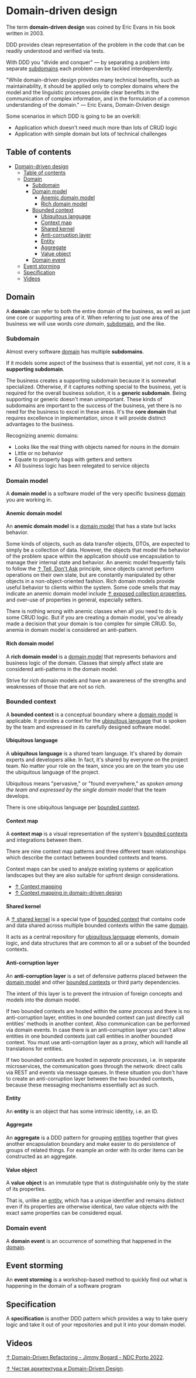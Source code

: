 # Domain-driven design

The term **domain-driven design** was coined by Eric Evans in his book written in 2003.

DDD provides clean representation of the problem in the code that can be readily understood and verified via tests.

With DDD you "divide and conquer" — by separating a problem into separate [subdomains](#subdomain) each problem can be tackled interdependently.

"While domain-driven design provides many technical benefits, such as maintainability, it should be applied only to complex domains where the model and the linguistic processes provide clear benefits in the communication of complex information, and in the formulation of a common understanding of the domain."  — Eric Evans, Domain-Driven design

Some scenarios in which DDD is going to be an overkill:

- Application which doesn't need much more than lots of CRUD logic
- Application with simple domain but lots of technical challenges

## Table of contents

- [Domain-driven design](#domain-driven-design)
  - [Table of contents](#table-of-contents)
  - [Domain](#domain)
    - [Subdomain](#subdomain)
    - [Domain model](#domain-model)
      - [Anemic domain model](#anemic-domain-model)
      - [Rich domain model](#rich-domain-model)
    - [Bounded context](#bounded-context)
      - [Ubiquitous language](#ubiquitous-language)
      - [Context map](#context-map)
      - [Shared kernel](#shared-kernel)
      - [Anti-corruption layer](#anti-corruption-layer)
      - [Entity](#entity)
      - [Aggregate](#aggregate)
      - [Value object](#value-object)
    - [Domain event](#domain-event)
  - [Event storming](#event-storming)
  - [Specification](#specification)
  - [Videos](#videos)

## Domain

A **domain** can refer to both the entire domain of the business, as well as just one core or supporting area of it. When referring to just one area of the business we will use words *core domain*, [subdomain](#subdomain), and the like.

### Subdomain

Almost every software [domain](#domain) has multiple **subdomains**.

If it models some aspect of the business that is essential, yet not *core*, it is a **supporting subdomain**.

The business creates a supporting subdomain because it is somewhat specialized. Otherwise, if it captures nothing special to the business, yet is required for the overall business solution, it is a **generic subdomain**. Being supporting or generic doesn't mean unimportant. These kinds of subdomains are important to the success of the business, yet there is no need for the business to excel in these areas. It's the **core domain** that requires excellence in implementation, since it will provide distinct advantages to the business.

Recognizing anemic domains:

- Looks like the real thing with objects named for nouns in the domain
- Little or no behavior
- Equate to property bags with getters and setters
- All business logic has been relegated to service objects

### Domain model

A **domain model** is a software model of the very specific business [domain](#domain) you are working in.

#### Anemic domain model

An **anemic domain model** is a [domain model](#domain-model) that has a state but lacks behavior.

Some kinds of objects, such as data transfer objects, DTOs, are expected to simply be a collection of data. However, the objects that model the behavior of the problem space within the application should use encapsulation to manage their internal state and behavior. An anemic model frequently fails to follow the [↑ Tell, Don't Ask](https://deviq.com/principles/tell-dont-ask) principle, since objects cannot perform operations on their own state, but are constantly manipulated by other objects in a non-object-oriented fashion. Rich domain models provide useful behavior to clients within the system. Some code smells that may indicate an anemic domain model include [↑ exposed collection properties](https://deviq.com/antipatterns/exposing-collection-properties), and over-use of properties in general, especially setters.

There is nothing wrong with anemic classes when all you need to do is some CRUD logic. But if you are creating a domain model, you've already made a decision that your domain is too complex for simple CRUD. So, anemia in domain model is considered an anti-pattern.

#### Rich domain model

A **rich domain model** is a [domain model](#domain-model) that represents behaviors and business logic of the domain. Classes that simply affect state are considered anti-patterns in the domain model.

Strive for *rich* domain models and have an awareness of the strengths and weaknesses of those that are not so rich.

### Bounded context

A **bounded context** is a conceptual boundary where a [domain model](#domain-model) is applicable. It provides a context for the [ubiquitous language](#ubiquitous-language) that is spoken by the team and expressed in its carefully designed software model.

#### Ubiquitous language

A **ubiquitous language** is a shared team language. It's shared by domain experts and developers alike. In fact, it's shared by everyone on the project team. No matter your role on the team, since you are on the team you use the ubiquitous language of the project.

Ubiquitous means "pervasive," or "found everywhere," as *spoken among the team and expressed by the single domain model* that the team develops.

There is one ubiquitous language per [bounded context](#bounded-context).

#### Context map

A **context map** is a visual representation of the system's [bounded contexts](#bounded-context) and integrations between them.

There are nine context map patterns and three different team relationships which describe the contact between bounded contexts and teams.

Context maps can be used to analyze existing systems or application landscapes but they are also suitable for upfront design considerations.

- [↑ Context mapping](https://github.com/ddd-crew/context-mapping)
- [↑ Context mapping in domain-driven design](https://medium.com/ingeniouslysimple/context-mapping-in-domain-driven-design-9063465d2eb8)

#### Shared kernel

A [↑ shared kernel](https://deviq.com/domain-driven-design/shared-kernel) is a special type of [bounded context](#bounded-context) that contains code and data shared across multiple bounded contexts within the same [domain](#domain).

It acts as a central repository for [ubiquitous language](#ubiquitous-language) elements, domain logic, and data structures that are common to all or a subset of the bounded contexts.

#### Anti-corruption layer

An **anti-corruption layer** is a set of defensive patterns placed between the [domain model](#domain-model) and other [bounded contexts](#bounded-context) or third party dependencies.

The intent of this layer is to prevent the intrusion of foreign concepts and models into the domain model.

If two bounded contexts are hosted within the *same process* and there is no anti-corruption layer, entities in one bounded context can just directly call entities' methods in another context. Also communication can be performed via domain events. In case there is an anti-corruption layer you can't allow entities in one bounded contexts just call entities in another bounded context. You must use anti-corruption layer as a proxy, which will handle all translations for entities.

If two bounded contexts are hosted in *separate processes*, i.e. in separate microservices, the communication goes through the network: direct calls via REST and events via message queues. In these situation you don't have to create an anti-corruption layer between the two bounded contexts, because these messaging mechanisms essentially act as such.

#### Entity

An **entity** is an object that has some intrinsic identity, i.e. an ID.

#### Aggregate

An **aggregate** is a DDD pattern for grouping [entities](#entity) together that gives another encapsulation boundary and make easier to do persistence of groups of related things. For example an order with its order items can be constructed as an aggregate.

#### Value object

A **value object** is an immutable type that is distinguishable only by the state of its properties.

That is, unlike an [entity](#entity), which has a unique identifier and remains distinct even if its properties are otherwise identical, two value objects with the exact same properties can be considered equal.

### Domain event

A **domain event** is an occurrence of something that happened in the [domain](#domain).

## Event storming

An **event storming** is a workshop-based method to quickly find out what is happening in the domain of a software program

## Specification

A **specification** is another DDD pattern which provides a way to take query logic and take it out of your repositories and put it into your domain model.

## Videos

[↑ Domain-Driven Refactoring - Jimmy Bogard - NDC Porto 2022](https://www.youtube.com/watch?v=gxgKgMvPH9I).

[↑ Чистая архитектура и Domain-Driven Design](https://www.youtube.com/watch?v=fx6NWIgjH7w).
